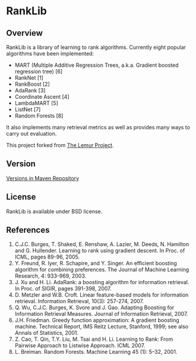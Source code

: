 RankLib
=============

## Overview

RankLib is a library of learning to rank algorithms. Currently eight popular algorithms have been implemented:

* MART (Multiple Additive Regression Trees, a.k.a. Gradient boosted regression tree) [6]
* RankNet [1]
* RankBoost [2]
* AdaRank [3]
* Coordinate Ascent [4]
* LambdaMART [5]
* ListNet [7]
* Random Forests [8]

It also implements many retrieval metrics as well as provides many ways to carry out evaluation.

This project forked from [The Lemur Project](https://sourceforge.net/p/lemur/wiki/RankLib/).

## Version

[Versions in Maven Repository](http://central.maven.org/maven2/org/codelibs/ranklib/)

## License

RankLib is available under BSD license.

## References

1. C.J.C. Burges, T. Shaked, E. Renshaw, A. Lazier, M. Deeds, N. Hamilton and G. Hullender. Learning to rank using gradient descent. In Proc. of ICML, pages 89-96, 2005.
2. Y. Freund, R. Iyer, R. Schapire, and Y. Singer. An efficient boosting algorithm for combining preferences. The Journal of Machine Learning Research, 4: 933-969, 2003.
3. J. Xu and H. Li. AdaRank: a boosting algorithm for information retrieval. In Proc. of SIGIR, pages 391-398, 2007.
4. D. Metzler and W.B. Croft. Linear feature-based models for information retrieval. Information Retrieval, 10(3): 257-274, 2007.
5. Q. Wu, C.J.C. Burges, K. Svore and J. Gao. Adapting Boosting for Information Retrieval Measures. Journal of Information Retrieval, 2007.
6. J.H. Friedman. Greedy function approximation: A gradient boosting machine. Technical Report, IMS Reitz Lecture, Stanford, 1999; see also Annals of Statistics, 2001.
7. Z. Cao, T. Qin, T.Y. Liu, M. Tsai and H. Li. Learning to Rank: From Pairwise Approach to Listwise Approach. ICML 2007. 
8. L. Breiman. Random Forests. Machine Learning 45 (1): 5–32, 2001.

